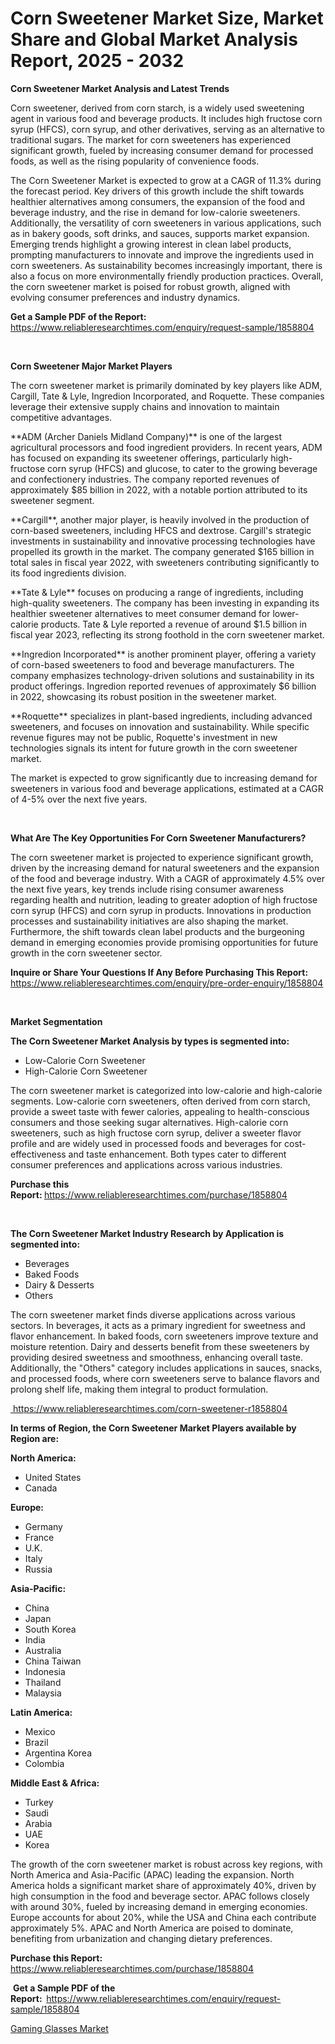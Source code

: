 <p><h1>Corn Sweetener Market Size, Market Share and Global Market Analysis Report, 2025 - 2032</h1></p><p><strong>Corn Sweetener Market Analysis and Latest Trends</strong></p>
<p><p>Corn sweetener, derived from corn starch, is a widely used sweetening agent in various food and beverage products. It includes high fructose corn syrup (HFCS), corn syrup, and other derivatives, serving as an alternative to traditional sugars. The market for corn sweeteners has experienced significant growth, fueled by increasing consumer demand for processed foods, as well as the rising popularity of convenience foods.</p><p>The Corn Sweetener Market is expected to grow at a CAGR of 11.3% during the forecast period. Key drivers of this growth include the shift towards healthier alternatives among consumers, the expansion of the food and beverage industry, and the rise in demand for low-calorie sweeteners. Additionally, the versatility of corn sweeteners in various applications, such as in bakery goods, soft drinks, and sauces, supports market expansion. Emerging trends highlight a growing interest in clean label products, prompting manufacturers to innovate and improve the ingredients used in corn sweeteners. As sustainability becomes increasingly important, there is also a focus on more environmentally friendly production practices. Overall, the corn sweetener market is poised for robust growth, aligned with evolving consumer preferences and industry dynamics.</p></p>
<p><strong>Get a Sample PDF of the Report:&nbsp;</strong> <a href="https://www.reliableresearchtimes.com/enquiry/request-sample/1858804?utm_campaign=2273&utm_medium=2&utm_source=Github&utm_content=ia&utm_term=04042025&utm_id=corn-sweetener">https://www.reliableresearchtimes.com/enquiry/request-sample/1858804</a></p>
<p>&nbsp;</p>
<p><strong>Corn Sweetener Major Market Players</strong></p>
<p><p>The corn sweetener market is primarily dominated by key players like ADM, Cargill, Tate & Lyle, Ingredion Incorporated, and Roquette. These companies leverage their extensive supply chains and innovation to maintain competitive advantages.</p><p>**ADM (Archer Daniels Midland Company)** is one of the largest agricultural processors and food ingredient providers. In recent years, ADM has focused on expanding its sweetener offerings, particularly high-fructose corn syrup (HFCS) and glucose, to cater to the growing beverage and confectionery industries. The company reported revenues of approximately $85 billion in 2022, with a notable portion attributed to its sweetener segment.</p><p>**Cargill**, another major player, is heavily involved in the production of corn-based sweeteners, including HFCS and dextrose. Cargill's strategic investments in sustainability and innovative processing technologies have propelled its growth in the market. The company generated $165 billion in total sales in fiscal year 2022, with sweeteners contributing significantly to its food ingredients division.</p><p>**Tate & Lyle** focuses on producing a range of ingredients, including high-quality sweeteners. The company has been investing in expanding its healthier sweetener alternatives to meet consumer demand for lower-calorie products. Tate & Lyle reported a revenue of around $1.5 billion in fiscal year 2023, reflecting its strong foothold in the corn sweetener market.</p><p>**Ingredion Incorporated** is another prominent player, offering a variety of corn-based sweeteners to food and beverage manufacturers. The company emphasizes technology-driven solutions and sustainability in its product offerings. Ingredion reported revenues of approximately $6 billion in 2022, showcasing its robust position in the sweetener market.</p><p>**Roquette** specializes in plant-based ingredients, including advanced sweeteners, and focuses on innovation and sustainability. While specific revenue figures may not be public, Roquette's investment in new technologies signals its intent for future growth in the corn sweetener market. </p><p>The market is expected to grow significantly due to increasing demand for sweeteners in various food and beverage applications, estimated at a CAGR of 4-5% over the next five years.</p></p>
<p>&nbsp;</p>
<p><strong>What Are The Key Opportunities For Corn Sweetener Manufacturers?</strong></p>
<p><p>The corn sweetener market is projected to experience significant growth, driven by the increasing demand for natural sweeteners and the expansion of the food and beverage industry. With a CAGR of approximately 4.5% over the next five years, key trends include rising consumer awareness regarding health and nutrition, leading to greater adoption of high fructose corn syrup (HFCS) and corn syrup in products. Innovations in production processes and sustainability initiatives are also shaping the market. Furthermore, the shift towards clean label products and the burgeoning demand in emerging economies provide promising opportunities for future growth in the corn sweetener sector.</p></p>
<p><strong>Inquire or Share Your Questions If Any Before Purchasing This Report:</strong> <a href="https://www.reliableresearchtimes.com/enquiry/pre-order-enquiry/1858804?utm_campaign=2273&utm_medium=2&utm_source=Github&utm_content=ia&utm_term=04042025&utm_id=corn-sweetener">https://www.reliableresearchtimes.com/enquiry/pre-order-enquiry/1858804</a></p>
<p>&nbsp;</p>
<p><strong>Market Segmentation</strong></p>
<p><strong>The Corn Sweetener Market Analysis by types is segmented into:</strong></p>
<p><ul><li>Low-Calorie Corn Sweetener</li><li>High-Calorie Corn Sweetener</li></ul></p>
<p><p>The corn sweetener market is categorized into low-calorie and high-calorie segments. Low-calorie corn sweeteners, often derived from corn starch, provide a sweet taste with fewer calories, appealing to health-conscious consumers and those seeking sugar alternatives. High-calorie corn sweeteners, such as high fructose corn syrup, deliver a sweeter flavor profile and are widely used in processed foods and beverages for cost-effectiveness and taste enhancement. Both types cater to different consumer preferences and applications across various industries.</p></p>
<p><strong>Purchase this Report:&nbsp;</strong><a href="https://www.reliableresearchtimes.com/purchase/1858804?utm_campaign=2273&utm_medium=2&utm_source=Github&utm_content=ia&utm_term=04042025&utm_id=corn-sweetener">https://www.reliableresearchtimes.com/purchase/1858804</a></p>
<p>&nbsp;</p>
<p><strong>The Corn Sweetener Market Industry Research by Application is segmented into:</strong></p>
<p><ul><li>Beverages</li><li>Baked Foods</li><li>Dairy & Desserts</li><li>Others</li></ul></p>
<p><p>The corn sweetener market finds diverse applications across various sectors. In beverages, it acts as a primary ingredient for sweetness and flavor enhancement. In baked foods, corn sweeteners improve texture and moisture retention. Dairy and desserts benefit from these sweeteners by providing desired sweetness and smoothness, enhancing overall taste. Additionally, the "Others" category includes applications in sauces, snacks, and processed foods, where corn sweeteners serve to balance flavors and prolong shelf life, making them integral to product formulation.</p></p>
<p><a href="https://www.reliableresearchtimes.com/corn-sweetener-r1858804?utm_campaign=2273&utm_medium=2&utm_source=Github&utm_content=ia&utm_term=04042025&utm_id=corn-sweetener">&nbsp;https://www.reliableresearchtimes.com/corn-sweetener-r1858804</a></p>
<p><strong>In terms of Region, the Corn Sweetener Market Players available by Region are:</strong></p>
<p>
    <p> <strong> North America: </strong>
        <ul>
            <li>United States</li>
            <li>Canada</li>
        </ul>
        </p> 
    <p> <strong> Europe: </strong>
        <ul>
            <li>Germany</li>
            <li>France</li>
            <li>U.K.</li>
            <li>Italy</li>
            <li>Russia</li>
        </ul>
        </p> 
    <p> <strong> Asia-Pacific: </strong>
        <ul>
            <li>China</li>
            <li>Japan</li>
            <li>South Korea</li>
            <li>India</li>
            <li>Australia</li>
            <li>China Taiwan</li>
            <li>Indonesia</li>
            <li>Thailand</li>
            <li>Malaysia</li>
        </ul>
        </p> 
    <p> <strong> Latin America: </strong>
        <ul>
            <li>Mexico</li>
            <li>Brazil</li>
            <li>Argentina Korea</li>
            <li>Colombia</li>
        </ul>
        </p> 
    <p> <strong> Middle East & Africa: </strong>
        <ul>
            <li>Turkey</li>
            <li>Saudi</li>
            <li>Arabia</li>
            <li>UAE</li>
            <li>Korea</li>
        </ul>
    </p>
    </p>
<p><p>The growth of the corn sweetener market is robust across key regions, with North America and Asia-Pacific (APAC) leading the expansion. North America holds a significant market share of approximately 40%, driven by high consumption in the food and beverage sector. APAC follows closely with around 30%, fueled by increasing demand in emerging economies. Europe accounts for about 20%, while the USA and China each contribute approximately 5%. APAC and North America are poised to dominate, benefiting from urbanization and changing dietary preferences.</p></p>
<p><strong>Purchase this Report: </strong><a href="https://www.reliableresearchtimes.com/purchase/1858804?utm_campaign=2273&utm_medium=2&utm_source=Github&utm_content=ia&utm_term=04042025&utm_id=corn-sweetener">https://www.reliableresearchtimes.com/purchase/1858804</a></p>
<p>&nbsp;<strong>Get a Sample PDF of the Report:&nbsp;&nbsp;</strong><a href="https://www.reliableresearchtimes.com/enquiry/request-sample/1858804?utm_campaign=2273&utm_medium=2&utm_source=Github&utm_content=ia&utm_term=04042025&utm_id=corn-sweetener">https://www.reliableresearchtimes.com/enquiry/request-sample/1858804</a></p>
<p><strong></strong></p>
<p><p><a href="https://github.com/tambraunrue691969/Market-Research-Report-List-1/blob/main/gaming-glasses-market.md?utm_campaign=2273&utm_medium=2&utm_source=Github&utm_content=ia&utm_term=04042025&utm_id=corn-sweetener">Gaming Glasses Market</a></p></p>